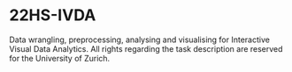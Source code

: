 # 22HS-IVDA
Data wrangling, preprocessing, analysing and visualising for Interactive Visual Data Analytics. 
All rights regarding the task description are reserved for the University of Zurich.
